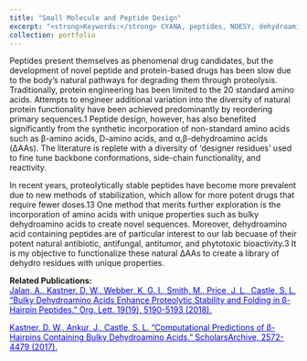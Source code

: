```yaml
---
title: "Small Molecule and Peptide Design"
excerpt: "<strong>Keywords:</strong> CYANA, peptides, NOESY, dehydroamino acids, simulated annealing<img src='/images/betahairpin_2500.png' width='500' height='300'><br/>"
collection: portfolio
---
```


Peptides present themselves as phenomenal drug candidates, but the development of novel peptide and protein-based drugs has been slow due to the body’s natural pathways for degrading them through proteolysis. Traditionally, protein engineering has been limited to the 20 standard amino acids. Attempts to engineer additional variation into the diversity of natural protein functionality have been achieved predominantly by reordering primary sequences.1 Peptide design, however, has also benefited significantly from the synthetic incorporation of non-standard amino acids such as β-amino acids, D-amino acids, and α,β-dehydroamino acids (ΔAAs). The literature is replete with a diversity of ‘designer residues’ used to fine tune backbone conformations, side-chain functionality, and reactivity. 

In recent years, proteolytically stable peptides have become more prevalent due to new methods of stabilization, which allow for more potent drugs that require fewer doses.13 One method that merits further exploration is the incorporation of amino acids with unique properties such as bulky dehydroamino acids to create novel sequences. Moreover, dehydroamino acid containing peptides are of particular interest to our lab becuase of their potent natural antibiotic, antifungal, antitumor, and phytotoxic bioactivity.3 It is my objective to functionalize these natural ΔAAs to create a library of dehydro residues with unique properties.

<strong>Related Publications:</strong><br/>
<a style="color:blue" href="https://pubs.acs.org/doi/abs/10.1021/acs.orglett.7b02455">Jalan, A., Kastner, D. W., Webber, K. G. I., Smith, M., Price, J. L., Castle, S. L. “Bulky Dehydroamino Acids Enhance Proteolytic Stability and Folding in β-Hairpin Peptides.” Org. Lett. 19(19), 5190-5193 (2018).</a>

<a style="color:blue" href="https://scholarsarchive.byu.edu/library_studentposters_2017/4/">Kastner, D. W., Ankur, J., Castle, S. L. “Computational Predictions of β-Hairpins Containing Bulky Dehydroamino Acids.” ScholarsArchive, 2572-4479 (2017).</a>
